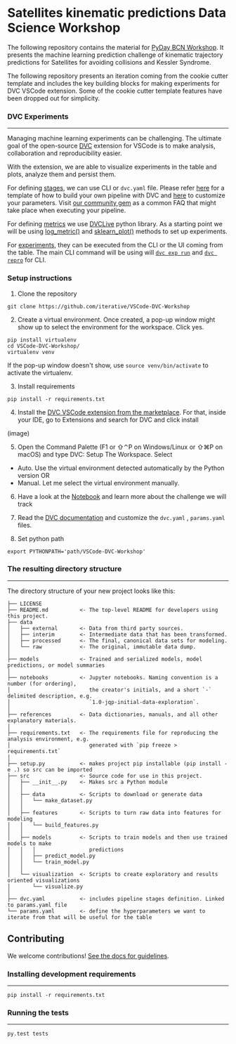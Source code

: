 # Satellites  kinematic predictions Data Science Workshop

The following repository contains the material for [PyDay BCN Workshop](https://pybcn.org/events/pyday_bcn/pyday_bcn_2022/#agenda_section).
It presents the machine learning prediction challenge of
kinematic trajectory predictions for Satellites for avoiding
collisions and Kessler Syndrome.


The following repository presents an iteration coming from the cookie cutter template and includes the key building blocks for making experiments for DVC VSCode extension. Some of the cookie cutter template features have been dropped out for simplicity.

### DVC Experiments
------------

Managing machine learning experiments can be challenging. The ultimate goal
of the open-source [DVC](https://github.com/iterative/vscode-dvc) extension for VSCode is to make analysis, collaboration and reproducibility easier.

With the extension, we are able to visualize experiments in the table and plots, analyze them and persist them.

For defining [stages](https://dvc.org/doc/user-guide/pipelines/defining-pipelines#defining-pipelines), we can use CLI or `dvc.yaml` file. Please refer [here](https://github.com/SoyGema/VSCode-DVC-Experiments-Template) 
for a template of how to build your own pipeline with DVC and [here]() to customize your parameters. 
Visit [our community gem](https://iterative.ai/blog/august-22-community-gems#im-constructing-a-pipeline-with-several-stages-inside-the-dvcyaml-file) 
as a common FAQ that might take place when executing your pipeline.

For defining [metrics](https://dvc.org/doc/start/experiment-management/experiments#get-started-experiments) we use [DVCLive](https://github.com/SoyGema/VSCode-DVC-Experiments-Template) python library. As a starting point we will be using [log_metric()](https://dvc.org/doc/dvclive/api-reference/live/log_metric#livelog_metric) and [sklearn_plot()](https://dvc.org/doc/dvclive/api-reference/live/log_sklearn_plot#livelog_sklearn_plot) methods to set up experiments.

For [experiments](https://dvc.org/doc/start/experiment-management/experiments#get-started-experiments), they can be executed from the CLI or the UI coming from the table. The main CLI command will be using will [`dvc exp run`](https://dvc.org/doc/dvclive/api-reference/live/log_sklearn_plot)
 and [`dvc repro`](https://dvc.org/doc/command-reference/repro#repro) for CLI. 


### Setup instructions

1. Clone the repository 

```
git clone https://github.com/iterative/VSCode-DVC-Workshop
```

2. Create a virtual environment. Once created, a pop-up window might show up to select the environment for the workspace. Click yes.


```
pip install virtualenv
cd VSCode-DVC-Workshop/
virtualenv venv
```

If the pop-up window doesn't show, use `source venv/bin/activate` to activate the virtualenv.

3. Install requirements

```
pip install -r requirements.txt
```

4. Install the [DVC VSCode extension from the marketplace](https://marketplace.visualstudio.com/items?itemName=Iterative.dvc). 
For that, inside your IDE, go to Extensions and search for DVC and click install

(image)

5. Open the Command Palette (F1 or ⇧⌃P on Windows/Linux or ⇧⌘P on macOS) and type
DVC: Setup The Workspace. 
Select
* Auto. Use the virtual environment detected automatically by the Python version OR
* Manual. Let me select the virtual environment manually. 


6. Have a look at the [Notebook](https://github.com/iterative/VSCode-DVC-Workshop/blob/main/ExperimentsDVC/notebooks/Satellites_orbit_trajectory.ipynb) and learn more about the challenge we will track

6. Read the [DVC documentation](https://dvc.org/doc) and customize the `dvc.yaml` , `params.yaml` files.

7. Set python path

```
export PYTHONPATH='path/VSCode-DVC-Workshop'
```


### The resulting directory structure
------------

The directory structure of your new project looks like this: 

```
├── LICENSE
├── README.md          <- The top-level README for developers using this project.
├── data
│   ├── external       <- Data from third party sources.
│   ├── interim        <- Intermediate data that has been transformed.
│   ├── processed      <- The final, canonical data sets for modeling.
│   └── raw            <- The original, immutable data dump.
│
├── models             <- Trained and serialized models, model predictions, or model summaries
│
├── notebooks          <- Jupyter notebooks. Naming convention is a number (for ordering),
│                         the creator's initials, and a short `-` delimited description, e.g.
│                         `1.0-jqp-initial-data-exploration`.
│
├── references         <- Data dictionaries, manuals, and all other explanatory materials.
│
├── requirements.txt   <- The requirements file for reproducing the analysis environment, e.g.
│                         generated with `pip freeze > requirements.txt`
│
├── setup.py           <- makes project pip installable (pip install -e .) so src can be imported
├── src                <- Source code for use in this project.
│   ├── __init__.py    <- Makes src a Python module
│   │
│   ├── data           <- Scripts to download or generate data
│   │   └── make_dataset.py
│   │
│   ├── features       <- Scripts to turn raw data into features for modeling
│   │   └── build_features.py
│   │
│   ├── models         <- Scripts to train models and then use trained models to make
│   │   │                 predictions
│   │   ├── predict_model.py
│   │   └── train_model.py
│   │
│   └── visualization  <- Scripts to create exploratory and results oriented visualizations
│       └── visualize.py
│
├── dvc.yaml           <- includes pipeline stages definition. Linked to params.yaml file 
└── params.yaml        <- define the hyperparameters we want to iterate from that will be useful for the table

```

## Contributing

We welcome contributions! [See the docs for guidelines](https://drivendata.github.io/cookiecutter-data-science/#contributing).

### Installing development requirements
------------

    pip install -r requirements.txt

### Running the tests
------------

    py.test tests




